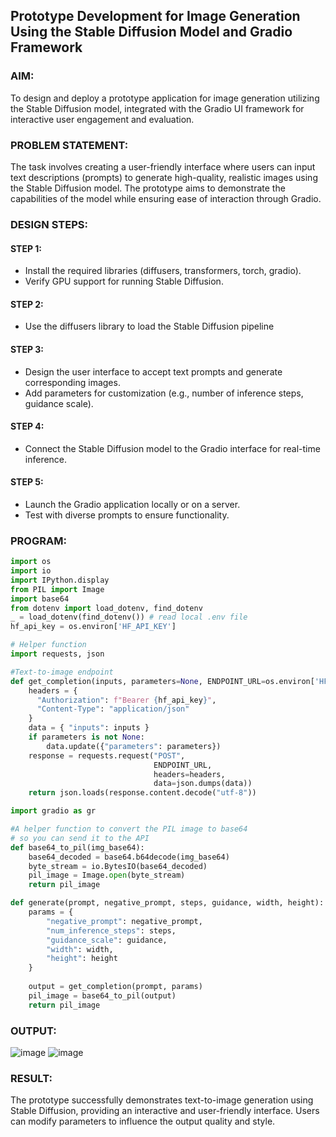 ## Prototype Development for Image Generation Using the Stable Diffusion Model and Gradio Framework

### AIM:
To design and deploy a prototype application for image generation utilizing the Stable Diffusion model, integrated with the Gradio UI framework for interactive user engagement and evaluation.

### PROBLEM STATEMENT:
The task involves creating a user-friendly interface where users can input text descriptions (prompts) to generate high-quality, realistic images using the Stable Diffusion model. The prototype aims to demonstrate the capabilities of the model while ensuring ease of interaction through Gradio.
### DESIGN STEPS:

#### STEP 1:
* Install the required libraries (diffusers, transformers, torch, gradio).
* Verify GPU support for running Stable Diffusion.
#### STEP 2:
* Use the diffusers library to load the Stable Diffusion pipeline
#### STEP 3:
* Design the user interface to accept text prompts and generate corresponding images.
* Add parameters for customization (e.g., number of inference steps, guidance scale).
#### STEP 4:
* Connect the Stable Diffusion model to the Gradio interface for real-time inference.
#### STEP 5:
* Launch the Gradio application locally or on a server.
* Test with diverse prompts to ensure functionality.
### PROGRAM:
```py
import os
import io
import IPython.display
from PIL import Image
import base64 
from dotenv import load_dotenv, find_dotenv
_ = load_dotenv(find_dotenv()) # read local .env file
hf_api_key = os.environ['HF_API_KEY']

# Helper function
import requests, json

#Text-to-image endpoint
def get_completion(inputs, parameters=None, ENDPOINT_URL=os.environ['HF_API_TTI_BASE']):
    headers = {
      "Authorization": f"Bearer {hf_api_key}",
      "Content-Type": "application/json"
    }   
    data = { "inputs": inputs }
    if parameters is not None:
        data.update({"parameters": parameters})
    response = requests.request("POST",
                                ENDPOINT_URL,
                                headers=headers,
                                data=json.dumps(data))
    return json.loads(response.content.decode("utf-8"))

import gradio as gr 

#A helper function to convert the PIL image to base64 
# so you can send it to the API
def base64_to_pil(img_base64):
    base64_decoded = base64.b64decode(img_base64)
    byte_stream = io.BytesIO(base64_decoded)
    pil_image = Image.open(byte_stream)
    return pil_image

def generate(prompt, negative_prompt, steps, guidance, width, height):
    params = {
        "negative_prompt": negative_prompt,
        "num_inference_steps": steps,
        "guidance_scale": guidance,
        "width": width,
        "height": height
    }
    
    output = get_completion(prompt, params)
    pil_image = base64_to_pil(output)
    return pil_image

```

### OUTPUT:
![image](https://github.com/user-attachments/assets/cc85977b-66c8-401b-b5b1-857d4876c974)
![image](https://github.com/user-attachments/assets/b69f32f6-7ea1-497e-b5a4-6e7e2d218c6c)

### RESULT:
The prototype successfully demonstrates text-to-image generation using Stable Diffusion, providing an interactive and user-friendly interface. Users can modify parameters to influence the output quality and style.
